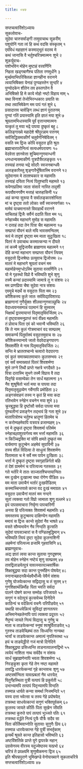 ```yaml
---
title: ०४७

---
```

सप्तचत्वारिंशोऽध्यायः  
सुकलोवाच-  
सुदेवा चारुसर्वाङ्गी तामुवाचाथ सूकरीम्  
पशुयोनिं गता त्वं हि कथं वदसि संस्कृतम् १  
एवंविधं महाज्ञानं कस्माद्भूतं वदस्व मे  
कथं जानासि वै भर्तुश्चरित्रमात्मनः शुभे २  
शूकर्युवाच-  
पशोर्भावेन मोहेन मुष्टाहं वरवर्णिनि  
निहता खड्गबाणैश्च पतिता रणमूर्धनि ३  
मूर्च्छयाभिपरिक्लिन्ना ज्ञानहीना वरानने  
त्वयाभिषिक्ता येनाहं पुण्यहस्तेन सुन्दरि ४  
पुण्योदकेन शीतेन तव हस्तगतेन वै  
अभिषिक्ते हि मे काये मोहो नष्टो विहाय माम् ५  
यथा विनाशं तेजोभिरन्धकारः प्रयाति सः  
तथा तवाभिषेकेण मम पापं गतं शुभे ६  
प्रसादात्तव चार्वङ्गि लब्धं ज्ञानं पुरातनम्  
पुण्यां गतिं प्रयास्यामि इति ज्ञातं मया शुभे ७  
श्रूयतामभिधास्यामि पूर्वं वृत्तान्तमात्मनः  
यत्कृतं तु मया भद्रे पापया दुष्कृतं बहु ८  
कलिङ्गाख्ये महादेशे श्रीपुरन्नाम पत्तनम्  
सर्वसिद्धिसमाकीर्णं चतुर्वर्णनिषेवितम् ९  
वसति स्म द्विजः कोपि वसुदत्त इति श्रुतः  
ब्रह्माचारपरोनित्यं सत्यधर्मपरायणः १०  
वेदवेत्ता ज्ञानवेत्ता शुचिमान्गुणवान्धनी  
धनधान्यसमाकीर्णः पुत्रपौत्रैरलङ्कृतः ११  
तस्याहं तनया भद्रे सोदरैः स्वजनबान्धवैः  
अलङ्कारैस्तु शृङ्गारैर्भूषितास्मि वरानने १२  
सुदेवानाम मे तातश्चकार स महामतिः  
तस्याहं दयिता नित्यं पितुश्चापि महामते १३  
रूपेणाप्रतिमा जाता संसारे नास्ति तादृशी  
रूपयौवनगर्वेण मत्ताहं चारुहासिनी १४  
अहं कन्या सुरूपा वै सर्वालङ्कारशोभिता  
मां च दृष्ट्वा ततो लोकाः सर्वे स्वजनवर्गकाः १५  
मामेवं याचमानास्ते विवाहार्थे वरानने  
याचिताहं द्विजैः सर्वैर्न ददाति पिता मम १६  
स्नेहाच्चैव महाभागे मुमोह स महामतिः  
न दत्ताहं तदा तेन पित्रा चैव महात्मना १७  
सम्प्राप्तं यौवनं बाले मयि भावसमन्वितम्  
रूपं मे तादृशं दृष्ट्वा मम माता सुदुःखिता १८  
पितरं मे उवाचाथ कस्मात्कन्या न दीयते  
त्वं कस्मै सुद्विजायैव ब्राह्मणाय महात्मने १९  
देहि कन्यां महाभाग सम्प्राप्ता यौवनं त्वियम्  
वसुदत्तो द्विजश्रेष्ठः प्रत्युवाच द्विजोत्तमः २०  
मातरं मे महाभागे श्रूयतां वचनं मम  
महामोहेनमुग्धोऽस्मि सुताया वरवर्णिनि २१  
यो मे गृहस्थो विप्रो वै भविष्यति शुभे शृणु  
तस्मै कन्यां प्रदास्यामि जामात्रे तु न संशयः २२  
मम प्राणप्रिया चैषा सुदेवा नात्र संशयः  
एवमूचे मदर्थे स वसुदत्तः पिता मम २३  
कौशिकस्य कुले जातः सर्वविद्याविशारदः  
ब्राह्मणानां गुणैर्युक्तः शीलवान्गुणवाञ्छुचिः २४  
वेदाध्ययनसम्पन्नं पठमानं हि सुस्वरम्  
भिक्षार्थं द्वारमायान्तं पितृमातृविवर्जितम् २५  
तं दृष्ट्वासमनुप्राप्तं रूपं वीक्ष्य महामतिः  
तं प्रोवाच पिता एवं को भवान्वै भविष्यति २६  
किं ते नाम कुलं गोत्रमाचारं वद साम्प्रतम्  
समाकर्ण्य पितुर्वाक्यं वसुदत्तमुवाच सः २७  
कौशिकस्यान्वये जातो वेदवेदाङ्गपारगः  
शिवशर्मेति मे नाम पितृमातृविवर्जितः २८  
सन्ति मे भ्रातरश्चान्ये चत्वारो वेदपारगाः  
एवं कुलं समाख्यातमाचारः कुलसम्भवः २९  
एवं सर्वं समाख्यातं पितरं शिवशर्मणा  
शुभे लग्ने तिथौ प्राप्ते नक्षत्रे भगदैवते ३०  
पित्रा दत्तास्मि सुभगे तस्मै विप्राय वै तदा  
पितृगेहे वसाम्येका तेन सार्धं महात्मना ३१  
नैव शुश्रूषितो भर्ता मया स पापया तदा  
पितृमातृसुद्रव्येण गर्वेणापि प्रमोहिता ३२  
अङ्गसंवाहनं तस्य न कृतं हि मया कदा  
रतिभावेन स्नेहेन वचनेन मया शुभे ३३  
क्रूरबुद्ध्या हि दृष्टोसौ सर्वदा पापया मया  
पुंश्चलीनां प्रसङ्गेन तद्भावं हि गता शुभे ३४  
मातापित्रोश्च भर्तुश्च भ्रातॄणां हितमेव च  
न करोम्यहमेवापि यत्रयत्र व्रजाम्यहम् ३५  
एवं मे दुष्कृतं दृष्ट्वा शिवशर्मा पतिर्मम  
स्नेहाच्छ्वशुरवर्गस्य मम भर्त्ता महामतिः ३६  
न किञ्चिद्वक्ति मां सोपि क्षमते दुष्कृतं मम  
वार्यमाणा कुटुम्बेन अहमेवं सुपापिनी ३७  
तस्य शीलं विदित्वा ते साधुत्वं शिवशर्मणः  
पितामाता च मे सर्वे मम पापेन दुःखिताः ३८  
भर्त्ता मे दुष्कृतं दृष्ट्वा स्वगृहान्निर्गतो बहिः  
तं देशं ग्राममेनं च परित्यज्य गतस्ततः ३९  
गते भर्तरि मे तातः सञ्जातश्चिन्तयान्वितः  
मम दुःखेन दुःखात्मा यथा रोगेण पीडितः ४०  
मम माता उवाचैनं भर्तारं दुःखपीडितम्  
कस्माच्चिन्तयसे कान्त वद दुःखं ममाग्रतः ४१  
वसुदत्त उवाचैनां मातरं मम नन्दने  
सुतां त्यक्त्वा गतो विप्रो जामाता शृणु वल्लभे ४२  
इयं पापसमाचारा निर्घृणा पापचारिणी  
अनया हि परित्यक्तः शिवशर्मा महामतिः ४३  
समस्तस्य कुटुम्बस्य दाक्षिण्येन महामतिः  
ममायं स द्विजः कान्ते सुदेवां नैव भाषते ४४  
वसते सौम्यभावेन नैव निन्दति कुत्सति  
सुदेवां पापसञ्चारां स वै पण्डितबुद्धिमान् ४५  
भविष्यति त्वियं दुष्टा सुदेवा कुलनाशिनी  
अहमेनां परित्यज्य व्रजामि गृहवासिनि ४६  
ब्राह्मण्युवाच-  
अद्य ज्ञातं त्वया कान्त सुताया गुणदूषणम्  
तव मोहेन स्नेहेन नष्टेयं शृणु साम्प्रतम् ४७  
तावद्विलाडयेत्पुत्रं यावत्स्यात्पञ्चवार्षिकः  
शिक्षाबुद्ध्या सदा कान्त पुनर्मोहेन पोषयेत् ४८  
स्नानाच्छादनकैर्भक्ष्यैर्भोज्यैः पेयैर्न संशयः  
गुणेषु योजयेत्कान्त सद्विद्यासु च तं सुतम् ४९  
गुणशिक्षार्थन्निर्मोहः पिता भवति सर्वदा  
पालने पोषणे कान्त सम्मोहः परिजायते ५०  
सगुणं न वदेत्पुत्रं कुत्सयेच्च दिनेदिने  
काठिन्यं च वदेन्नित्यं वचनैः परिपीडयेत् ५१  
यथाहि साधयेन्नित्यं सुविद्यां ज्ञानतत्परः  
अभिमानेच्छलेनापि पापं त्यक्त्वा प्रदूरतः ५२  
नैपुण्यं जायते नित्यं विद्यासु च गुणेषु च  
माता च ताडयेत्कन्यां स्नुषां श्वश्रूर्विताडयेत् ५३  
गुरुश्च ताडयेच्छिष्यं ततः सिध्यन्ति नान्यथा  
भार्यां च ताडयेत्कान्त अमात्यं नृपतिस्तथा ५४  
हयं च ताडयेद्धीरो गजं मात्रो दिनेदिने  
शिक्षाबुद्ध्या प्रसिध्यन्ति ताडनात्पालनाद्विभो ५५  
त्वयेयं नाशिता नाथ सर्वदैव न संशयः  
सार्धं सुब्राह्मणेनापि भवता शिवशर्मणा ५६  
निरङ्कुशा कृता गेहे तेन नष्टा महामते  
तावद्धि धारयेत्कन्यां गृहे कान्तवचः शृणु ५७  
अष्टवर्षान्विता यावत्प्रबलां नैव धारयेत्  
पितुर्गेहस्थिता पुत्री यत्पापं हि प्रकुर्वती ५८  
उभाभ्यामपि तत्पापं पितृभ्यामपि विन्दति  
तस्मान्न धार्यते कन्या समर्था निजमन्दिरे ५९  
यस्य दत्ता भवेत्सा च तस्य गेहे प्रपोषयेत्  
तत्रस्था साधयेत्कान्तं सगुणं भक्तिपूर्वकम् ६०  
कुलस्य जायते कीर्तिः पिता सुखेन जीवति  
तत्रस्था कुरुते पापं तत्पापं भुञ्जते पतिः ६१  
तत्रस्था वर्द्धते नित्यं पुत्रैः पौत्रैः सदैव सा  
पिता कीर्तिमवाप्नोति सुतायाः सुगुणैः प्रिय ६२  
तस्मान्न धारयेत्कान्त गेहे पुत्रीं सभर्तृकाम्  
इत्यर्थे श्रूयते कान्त इतिहासो भविष्यति ६३  
अष्टविंशतिके प्राप्ते युगे द्वापरके महान्  
उग्रसेनस्य वीरस्य यदुज्येष्ठस्य यत्प्रभो ६४  
चरित्रं ते प्रवक्ष्यमि शृणुष्वैकमना द्विज ६५  
इति श्रीपद्मपुराणे भूमिखण्डे वेनोपाख्याने सुकलाचरित्रे  
सप्तचत्वारिंशोऽध्यायः ४७